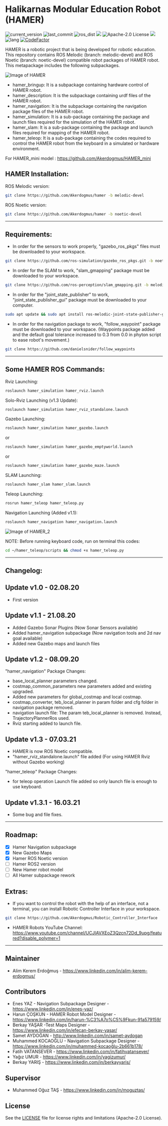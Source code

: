 # Halikarnas Modular Education Robot (HAMER) 

![current_version](https://img.shields.io/github/v/release/Akerdogmus/hamer?color=green) ![last_commit](https://img.shields.io/github/last-commit/Akerdogmus/hamer) ![ros_dist](https://img.shields.io/badge/ros--dist-noetic/melodic-blue)  ![](https://img.shields.io/github/repo-size/Akerdogmus/hamer) ![Apache-2.0 License](https://img.shields.io/github/license/inomuh/Camera-Fault-Injection-Tool?color=blue) ![](https://img.shields.io/github/contributors/Akerdogmus/hamer) ![lang](https://img.shields.io/github/languages/top/Akerdogmus/hamer) [![CodeFactor](https://www.codefactor.io/repository/github/akerdogmus/hamer/badge)](https://www.codefactor.io/repository/github/akerdogmus/hamer)

HAMER is a robotic project that is being developed for robotic education. This repository contains ROS Melodic (branch: melodic-devel) and ROS Noetic (branch: noetic-devel) compatible robot packages of HAMER robot.
This metapackage includes the following subpackages.

![Image of HAMER](https://github.com/Akerdogmus/hamer/blob/noetic-devel/hamer.png?raw=true)

- hamer_bringup: It is a subpackage containing hardware control of HAMER robot.
- hamer_description: It is the subpackage containing urdf files of the HAMER robot.
- hamer_navigation: It is the subpackage containing the navigation package files of the HAMER robot.
- hamer_simulation: It is a sub-package containing the package and launch files required for the simulation of the HAMER robot.
- hamer_slam: It is a sub-package containing the package and launch files required for mapping of the HAMER robot.
- hamer_teleop: It is a sub-package containing the codes required to control the HAMER robot from the keyboard in a simulated or hardware environment.

For HAMER_mini model : https://github.com/Akerdogmus/HAMER_mini

HAMER Installation:
-------------------
ROS Melodic version:

```bash
git clone https://github.com/Akerdogmus/hamer -b melodic-devel
```

ROS Noetic version:

```bash
git clone https://github.com/Akerdogmus/hamer -b noetic-devel
```
------------------------------------------------------------------------------
Requirements:
--------------

- In order for the sensors to work properly, "gazebo_ros_pkgs" files must be downloaded to your workspace.

```bash
git clone https://github.com/ros-simulation/gazebo_ros_pkgs.git -b noetic-devel
```

- In order for the SLAM to work, "slam_gmapping" package must be downloaded to your workspace.

```bash    
git clone https://github.com/ros-perception/slam_gmapping.git -b melodic-devel
```

- In order for the "joint_state_publisher" to work, "joint_state_publisher_gui" package must be downloaded to your computer.

```bash
sudo apt update && sudo apt install ros-melodic-joint-state-publisher-gui
```

- In order for the navigation package to work, "follow_waypoint" package must be downloaded to your workspace.
(Waypoints package added and the default goal tolerance increased to 0.3 from 0.0 in phyton script to ease robot's movement.)

```bash
git clone https://github.com/danielsnider/follow_waypoints
```
---------------------------------------------------------------------------------
Some HAMER ROS Commands:
---------------------
Rviz Launching:

```bash
roslaunch hamer_simulation hamer_rviz.launch
```

Solo-Rviz Launching (v1.3 Update):

```bash
roslaunch hamer_simulation hamer_rviz_standalone.launch
```

Gazebo Launching:

```bash
roslaunch hamer_simulation hamer_gazebo.launch
```
or

```bash
roslaunch hamer_simulation hamer_gazebo_emptyworld.launch
```
or

```bash    
roslaunch hamer_simulation hamer_gazebo_maze.launch
```

SLAM Launching:

```bash
roslaunch hamer_slam hamer_slam.launch
```

Teleop Launching:

```bash
rosrun hamer_teleop hamer_teleop.py
```

Navigation Launching (Added v1.1):

```bash
roslaunch hamer_navigation hamer_navigation.launch
```

![Image of HAMER_2](https://github.com/Akerdogmus/hamer/blob/noetic-devel/hamer_2.png?raw=true)
 
NOTE: Before running keyboard code, run on terminal this codes:

```bash        
cd ~/hamer_teleop/scripts && chmod +x hamer_teleop.py
```
---------------------------------------------------------------------------------
Changelog:
----------
Update v1.0 - 02.08.20
------------------------
- First version

Update v1.1 - 21.08.20
------------------------
- Added Gazebo Sonar Plugins (Now Sonar Sensors available)
- Added hamer_navigation subpackage (Now navigation tools and 2d nav goal available)
- Added new Gazebo maps and launch files

Update v1.2 - 08.09.20
----------------------
"hamer_navigation" Package Changes:
- base_local_planner parameters changed.
- costmap_common_parameters new parameters added and existing upgraded.
- Added new parameters for global_costmap and local costmap.
- costmap_converter, teb_local_planner in param folder and cfg folder in navigation package removed.
- navigation launch file: The param teb_local_planner is removed. Instead, TrajectoryPlannerRos used.
- Rviz starting added to launch file.

Update v1.3 - 07.03.21
----------------------
- HAMER is now ROS Noetic compatible.
- "hamer_rviz_standalone.launch" file added (For using HAMER Rviz without Gazebo working)

"hamer_teleop" Package Changes: 
- for teleop operation Launch file added so only launch file is enough to use keyboard.

Update v1.3.1 - 16.03.21
------------------------
- Some bug and file fixes.
---------------------------------------------------------------------------------
Roadmap:
--------
* [x] Hamer Navigation subpackage
* [x] New Gazebo Maps
* [x] Hamer ROS Noetic version
* [ ] Hamer ROS2 version
* [ ] New Hamer robot model
* [ ] All Hamer subpackage rework

Extras:
--------
- If you want to control the robot with the help of an interface, not a terminal, you can install Robotic Controller Interface in your workspace.

```bash
git clone https://github.com/Akerdogmus/Robotic_Controller_Interface 
```

- HAMER Robots YouTube Channel: https://www.youtube.com/channel/UCJIAVXEoZ3Qzcn72Dd_9upg/featured?disable_polymer=1
      
----------------------------------------------------------------------------------

Maintainer
--------------
- Alim Kerem Erdoğmuş - https://www.linkedin.com/in/alim-kerem-erdogmus/

Contributors
------------
- Enes YAZ - Navigation Subpackage Designer - https://www.linkedin.com/in/enes-yaz/
- Harun ÇOŞKUN - HAMER Robot Model Designer - https://www.linkedin.com/in/harun-%C3%A7o%C5%9Fkun-91a579159/
- Berkay YAŞAR -Test Maps Designer - https://www.linkedin.com/in/efecan-berkay-yasar/
- Samet AYDOĞAN - http://www.linkedin.com/in/samet-aydogan
- Muhammed KOCAOĞLU - Navigation Subpackage Designer - https://www.linkedin.com/in/muhammed-kocaoğlu-2b661b178/
- Fatih VATANSEVER - https://www.linkedin.com/in/fatihvatansever/
- Yağız UMUR - https://www.linkedin.com/in/yagizumur/
- Berkay YARIŞ - https://www.linkedin.com/in/berkayyaris/

Supervisor
------------
- Muhammed Oğuz TAŞ - https://www.linkedin.com/in/moguztas/

## License

See the [LICENSE](LICENSE.md) file for license rights and limitations (Apache-2.0 License).
